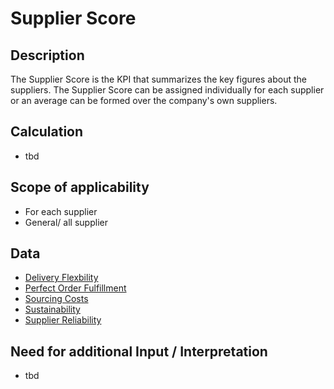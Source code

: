 # Supplier Score

## Description
The Supplier Score is the KPI that summarizes the key figures about the suppliers. The Supplier Score can be assigned individually for each supplier or an average can be formed over the company's own suppliers.

## Calculation
* tbd

## Scope of applicability
* For each supplier
* General/ all supplier

## Data
* [Delivery Flexbility](https://github.com/fraunhofer-iem/move-kpi-system/blob/34c9f2e19078042205ad04260aad44050fecaaa3/kpis/External%20Supply%20Performance/Delivery_Flexbility.md)
* [Perfect Order Fulfillment](https://github.com/fraunhofer-iem/move-kpi-system/blob/bdd154a6e3750058f8a0b941f11bd86562b5c392/kpis/External%20Supply%20Performance/External_Perfect_Order_Fulfillment.md)
* [Sourcing Costs](https://github.com/fraunhofer-iem/move-kpi-system/blob/34c9f2e19078042205ad04260aad44050fecaaa3/kpis/External%20Supply%20Performance/Sourcing_Costs.md)
* [Sustainability](https://github.com/fraunhofer-iem/move-kpi-system/blob/bdd154a6e3750058f8a0b941f11bd86562b5c392/kpis/External%20Supply%20Performance/Sustainability.md)
* [Supplier Reliability](https://github.com/fraunhofer-iem/move-kpi-system/blob/bdd154a6e3750058f8a0b941f11bd86562b5c392/kpis/External%20Supply%20Performance/Supplier_Reliability.md)

## Need for additional Input / Interpretation
* tbd

